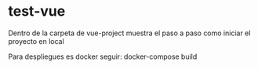# test-vue


Dentro de la carpeta de vue-project muestra el paso a paso como iniciar el proyecto en local

Para despliegues es docker seguir: docker-compose build

